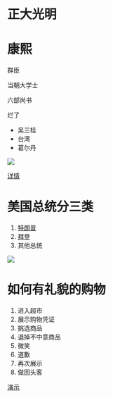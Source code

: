 <!DOCTYPE html>
<html lang="zh-cn">
    <head>
        <meta charset="utf-8"/>
        <title>外比巴卜</title>
    </head>
    <body>
        <h1>正大光明</h1>
        <h1>康熙</h1>
    </body>
      <p>群臣</p>
      <p>当朝大学士</P>
      <p>六部尚书</p>
      <p>烂了</p>
      <ul>
         <li>吴三桂</li>
         <li>台湾</li>
         <li>葛尔丹</li>
         </ul>
       <a href="https://gimg2.baidu.com/image_search/src=http%3A%2F%2Fpic1.zhimg.com%2Fv2-9b32ba790d4d81d79154d8862a36b0d8_b.jpg&refer=http%3A%2F%2Fpic1.zhimg.com&app=2002&size=f9999,10000&q=a80&n=0&g=0n&fmt=jpeg?sec=1635480309&t=42a1e4da44a02ddddd3796b0794ac2c5"></a>
       <img src="https://gimg2.baidu.com/image_search/src=http%3A%2F%2Fpic1.zhimg.com%2Fv2-9b32ba790d4d81d79154d8862a36b0d8_b.jpg&refer=http%3A%2F%2Fpic1.zhimg.com&app=2002&size=f9999,10000&q=a80&n=0&g=0n&fmt=jpeg?sec=1635480309&t=42a1e4da44a02ddddd3796b0794ac2c5">
       <p><a href="https://www.bilibili.com/video/BV1GJ411x7h7?from=search&seid=16218854811172003241&spm_id_from=333.337.0.0">详情</a></p>
    <body>
        <h1>美国总统分三类</h1>
        <ol>
              <li><a href="https://baike.baidu.com/item/%E5%94%90%E7%BA%B3%E5%BE%B7%C2%B7%E7%89%B9%E6%9C%97%E6%99%AE/9916449?fr=aladdin">特朗普</a></li>
              <li><a href="https://baike.baidu.com/item/%E7%BA%A6%E7%91%9F%E5%A4%AB%C2%B7%E6%8B%9C%E7%99%BB/5363618?fromtitle=%E6%8B%9C%E7%99%BB&fromid=9080151">拜登</a></li>
              <li>其他总统</li>
        </ol>
        <img src="https://gimg2.baidu.com/image_search/src=http%3A%2F%2Fnimg.ws.126.net%2F%3Furl%3Dhttp%253A%252F%252Fdingyue.ws.126.net%252F2021%252F0928%252F14735596j00r0427s000sc000ht009bc.jpg%26thumbnail%3D650x2147483647%26quality%3D80%26type%3Djpg&refer=http%3A%2F%2Fnimg.ws.126.net&app=2002&size=f9999,10000&q=a80&n=0&g=0n&fmt=jpeg?sec=1635481430&t=81fb1529e117bfa56a312e4e123e852f">
    <body>
        <h1>如何有礼貌的购物</h1>
        <ol>
            <li>进入超市</li>
            <li>展示购物凭证</li>
            <li>挑选商品</li>
            <li>退掉不中意商品</li>
            <li>微笑</li>
            <li>道歉</li>
            <li>再次展示</li>
            <li>做回头客</li>
        </ol>
        <a href="https://www.bilibili.com/video/BV1R34y1Q7J4/?spm_id_from=333.788.recommend_more_video.0">演示</a>
    </body>
</html>
